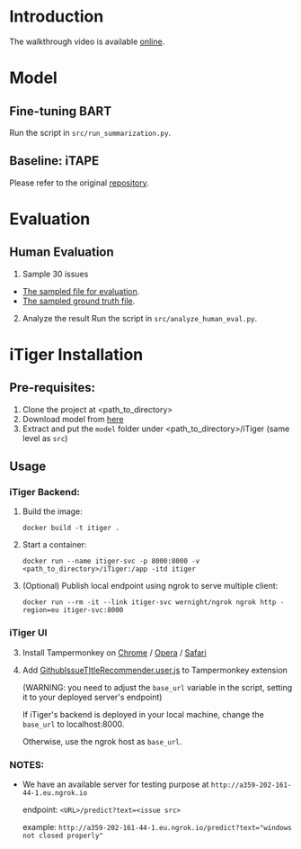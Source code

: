 # Introduction
The walkthrough video is available [online](https://smu-my.sharepoint.com/:v:/g/personal/tingzhang_2019_phdcs_smu_edu_sg/Eb2E0ykaqsFInt3p835L_bEBUlmzEwSXExIOL25OXJbYDA?e=cJ3W7P).

# Model
## Fine-tuning BART
Run the script in `src/run_summarization.py`.

## Baseline: iTAPE
Please refer to the original [repository](https://github.com/imcsq/iTAPE).

# Evaluation
## Human Evaluation
1. Sample 30 issues
- [The sampled file for evaluation](./human-evaluation/sampled-for-evaluation.csv).
- [The sampled ground truth file](./human-evaluation/sampled-ground.csv).

2. Analyze the result
Run the script in `src/analyze_human_eval.py`.


# iTiger Installation
## Pre-requisites:

1. Clone the project at <path_to_directory>
2. Download model from [here](https://smu-my.sharepoint.com/:u:/g/personal/ivanairsan_smu_edu_sg/EaxUXHAlwGtLsKTRSmse48IBq63hI4l-IjrXGLVMj-6Y-A?e=qH6DsU)
3. Extract and put the `model` folder under <path_to_directory>/iTiger (same level as `src`)

## Usage

### iTiger Backend:
1. Build the image: 

    ```docker build -t itiger .```

2. Start a container: 

    ```docker run --name itiger-svc -p 8000:8000 -v <path_to_directory>/iTiger:/app -itd itiger```

3. (Optional) Publish local endpoint using ngrok to serve multiple client:

    ```docker run --rm -it --link itiger-svc wernight/ngrok ngrok http -region=eu itiger-svc:8000```


### iTiger UI
3. Install Tampermonkey on [Chrome](https://chrome.google.com/webstore/detail/tampermonkey/dhdgffkkebhmkfjojejmpbldmpobfkfo?hl=en) / [Opera](https://addons.opera.com/en/extensions/details/tampermonkey-beta/) / [Safari](https://www.tampermonkey.net/?browser=safari)

3. Add [GithubIssueTItleRecommender.user.js](GithubIssueTItleRecommender.user.js) to Tampermonkey extension

   (WARNING: you need to adjust the `base_url` variable in the script, setting it to your deployed server's endpoint)

   If iTiger's backend is deployed in your local machine, change the `base_url` to localhost:8000. 
   
   Otherwise, use the ngrok host as `base_url`.



### NOTES:
* We have an available server for testing purpose at `http://a359-202-161-44-1.eu.ngrok.io`

    endpoint: `<URL>/predict?text=<issue src>`
    
    example: `http://a359-202-161-44-1.eu.ngrok.io/predict?text="windows not closed properly"`
